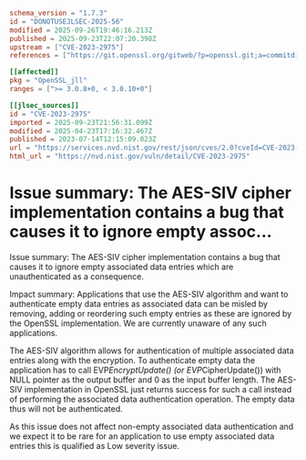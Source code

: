 ```toml
schema_version = "1.7.3"
id = "DONOTUSEJLSEC-2025-56"
modified = 2025-09-26T19:46:16.213Z
published = 2025-09-23T22:07:20.398Z
upstream = ["CVE-2023-2975"]
references = ["https://git.openssl.org/gitweb/?p=openssl.git;a=commitdiff;h=00e2f5eea29994d19293ec4e8c8775ba73678598", "https://git.openssl.org/gitweb/?p=openssl.git;a=commitdiff;h=6a83f0c958811f07e0d11dfc6b5a6a98edfd5bdc", "https://www.openssl.org/news/secadv/20230714.txt", "http://www.openwall.com/lists/oss-security/2023/07/15/1", "http://www.openwall.com/lists/oss-security/2023/07/19/5", "https://git.openssl.org/gitweb/?p=openssl.git;a=commitdiff;h=00e2f5eea29994d19293ec4e8c8775ba73678598", "https://git.openssl.org/gitweb/?p=openssl.git;a=commitdiff;h=6a83f0c958811f07e0d11dfc6b5a6a98edfd5bdc", "https://security.gentoo.org/glsa/202402-08", "https://security.netapp.com/advisory/ntap-20230725-0004/", "https://www.openssl.org/news/secadv/20230714.txt"]

[[affected]]
pkg = "OpenSSL_jll"
ranges = [">= 3.0.8+0, < 3.0.10+0"]

[[jlsec_sources]]
id = "CVE-2023-2975"
imported = 2025-09-23T21:56:31.099Z
modified = 2025-04-23T17:16:32.467Z
published = 2023-07-14T12:15:09.023Z
url = "https://services.nvd.nist.gov/rest/json/cves/2.0?cveId=CVE-2023-2975"
html_url = "https://nvd.nist.gov/vuln/detail/CVE-2023-2975"
```

# Issue summary: The AES-SIV cipher implementation contains a bug that causes it to ignore empty assoc...

Issue summary: The AES-SIV cipher implementation contains a bug that causes it to ignore empty associated data entries which are unauthenticated as a consequence.

Impact summary: Applications that use the AES-SIV algorithm and want to authenticate empty data entries as associated data can be misled by removing, adding or reordering such empty entries as these are ignored by the OpenSSL implementation. We are currently unaware of any such applications.

The AES-SIV algorithm allows for authentication of multiple associated data entries along with the encryption. To authenticate empty data the application has to call EVP*EncryptUpdate() (or EVP*CipherUpdate()) with NULL pointer as the output buffer and 0 as the input buffer length. The AES-SIV implementation in OpenSSL just returns success for such a call instead of performing the associated data authentication operation. The empty data thus will not be authenticated.

As this issue does not affect non-empty associated data authentication and we expect it to be rare for an application to use empty associated data entries this is qualified as Low severity issue.

